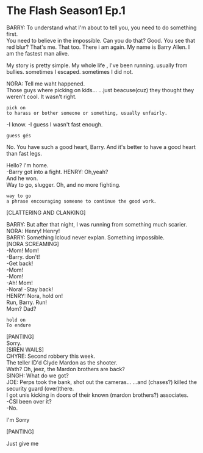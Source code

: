The Flash Season1 Ep.1
=====================

BARRY: To understand what I'm about to tell you, you need to do something first.  
You need to believe in the impossible. Can you do that? Good. You see that red blur? That's me. That too. There i am again.
My name is Barry Allen.
I am the fastest man alive.

My story is pretty simple. My whole life , I've been running. usually from bullies. sometimes I escaped. sometimes I did not.

NORA: Tell me waht happened.  
Those guys where picking on kids... ...just beacuse(cuz) they thought they weren't cool. It wasn't right.

```
pick on
to harass or bother someone or something, usually unfairly.
```
-I know.
-I guess I wasn't fast enough.

```
guess gés
```
No. You have such a good heart, Barry. And it's better to have a good heart than fast legs.

Hello? I'm home.  
-Barry got into a fight.
HENRY: Oh,yeah?  
And he won.  
Way to go, slugger. Oh, and no more fighting.
```
way to go
a phrase encouraging someone to continue the good work.
```

[CLATTERING AND CLANKING]

BARRY: But after that night, I was running from something much scarier.  
NORA: Henry! Henry!  
BARRY: Something Icloud never explan. Something impossible.  
[NORA SCREAMING]  
-Mom! Mom!  
-Barry. don't!  
-Get back!  
-Mom!  
-Mom!  
-Ah!
Mom!  
-Nora!
-Stay back!  
HENRY: Nora, hold on!  
Run, Barry. Run!  
Mom? Dad?  
```
hold on
To endure
```
[PANTING]  
Sorry.  
[SIREN WAILS]  
CHYRE: Second robbery this week.  
The teller ID'd Clyde Mardon as the shooter.  
Wath? Oh, jeez, the Mardon brothers are back?  
SINGH: What do we got?  
JOE: Perps took the bank, shot out the cameras... ...and (chases?) killed the security guard (over)there.  
I got unis kicking in doors of their known (mardon brothers?) associates.  
-CSI been over it?  
-No.

I'm Sorry

[PANTING]

Just give me 
